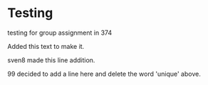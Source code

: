 # Testing
testing for group assignment in 374

Added this text to make it.


sven8 made this line addition.


99 decided to add a line here and delete the word 'unique' above.
